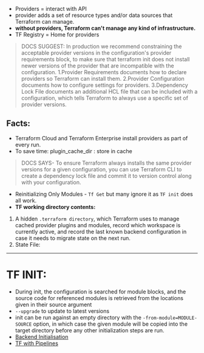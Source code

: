 - Providers = interact with API
- provider adds a set of resource types and/or data sources that Terraform can manage.
- **without providers, Terraform can't manage any kind of infrastructure.**
- TF Registry  = Home for providers
> DOCS SUGGEST: In production we recommend constraining the acceptable provider versions in the configuration's provider requirements block, to make sure that terraform init does not install newer versions of the provider that are incompatible with the configuration.
1.Provider Requirements documents how to declare providers so Terraform can install them.
2.Provider Configuration documents how to configure settings for providers.
3.Dependency Lock File documents an additional HCL file that can be included with a configuration, which tells Terraform to always use a specific set of provider versions.
## Facts:
- Terraform Cloud and Terraform Enterprise install providers as part of every run.
- To save time: plugin_cache_dir : store in cache

> DOCS SAYS- To ensure Terraform always installs the same provider versions for a given configuration, you can use Terraform CLI to create a dependency lock file and commit it to version control along with your configuration.
 - Reinitializing Only Modules - `Tf Get` but many ignore it as `TF init` does all work.
 - **TF working directory contents:**
  1. A hidden `.terraform directory`, which Terraform uses to manage cached provider plugins and modules, record which workspace is currently active, and record the last known backend configuration in case it needs to migrate state on the next run.
  2. State File:

-----------------------------------------------
# TF INIT:
- During init, the configuration is searched for module blocks, and the source code for referenced modules is retrieved from the locations given in their source argument
- `--upgrade` to update to latest versions
- init can be run against an empty directory with the `-from-module=MODULE-SOURCE` option, in which case the given module will be copied into the target directory before any other initialization steps are run.
- [Backend Initialisation](https://developer.hashicorp.com/terraform/cli/commands/init#backend-initialization)
- [TF with Pipelines](https://developer.hashicorp.com/terraform/tutorials/automation/automate-terraform?utm_source=WEBSITE&utm_medium=WEB_IO&utm_offer=ARTICLE_PAGE&utm_content=DOCS)
